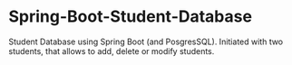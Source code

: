 # Spring-Boot-Student-Database
Student Database using Spring Boot (and PosgresSQL).
Initiated with two students, that allows to add, delete or modify students.
